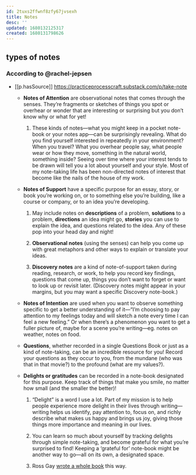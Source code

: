 ```yaml
---
id: 2tuxs2ffwnf8zfy67jvsexh
title: Notes
desc: ''
updated: 1680132125317
created: 1680131798626
---
```


## types of notes

### According to @rachel-jepsen

- [[p.hasSource]] https://practiceprocesscraft.substack.com/p/take-note

  -   **Notes of Attention** are observational notes that comes through the senses. They’re fragments or sketches of things you spot or overhear or wonder that are interesting or surprising but you don’t know why or what for yet!
      
      1.  These kinds of notes—what you might keep in a pocket note-book or your notes app—can be surprisingly revealing. What do you find yourself interested in repeatedly in your environment? When you travel? What you overhear people say, what people wear or how they move, something in the natural world, something inside? Seeing over time where your interest tends to be drawn will tell you a lot about yourself and your style. Most of my note-taking life has been non-directed notes of interest that become like the nails of the house of my work.
          
  -   **Notes of Support** have a specific purpose for an essay, story, or book you’re working on, or to something else you’re building, like a course or company, or to an idea you’re developing.
      
      1.  May include notes on **descriptions** of a problem, **solutions** to a problem, **directions** an idea might go, **stories** you can use to explain the idea, and questions related to the idea. Any of these pop into your head day and night!
          
      2.  **Observational notes** (using the senses) can help you come up with great metaphors and other ways to explain or translate your ideas.
          
      3.  **Discovery notes** are a kind of note-of-support taken during reading, research, or work, to help you record key findings, questions that come up, things you don’t want to forget or want to look up or revisit later. (Discovery notes might appear in your margins, but you may want a specific Discovery note-book.)
          
  -   **Notes of Intention** are used when you want to observe something specific to get a better understanding of it—“I’m choosing to pay attention to my feelings today and will sketch a note every time I can feel a new feeling.” Or when there’s a phenomenon you want to get a fuller picture of, maybe for a scene you’re writing—eg. notes on weather, notes on food.
      
  -   **Questions**, whether recorded in a single Questions Book or just as a kind of note-taking, can be an incredible resource for you! Record your questions as they occur to you, from the mundane (who was that in that movie?) to the profound (what are my values?).
      
  -   **Delights or gratitudes** can be recorded in a note-book designated for this purpose. Keep track of things that make you smile, no matter how small (and the smaller the better)!
      
      1.  “Delight” is a word I use a lot. Part of my mission is to help people experience more delight in their lives through writing—writing helps us identify, pay attention to, focus on, and richly describe what makes us happy and brings us joy, giving those things more importance and meaning in our lives.
          
      2.  You can learn so much about yourself by tracking delights through simple note-taking, and become grateful for what you’re surprised to find! Keeping a ‘grateful for’ note-book might be another way to go—all on its own, a designated space.
          
      3.  Ross Gay [wrote a whole book](https://www.npr.org/2020/03/23/820293500/encore-ross-gay-writes-the-book-of-delights) this way.